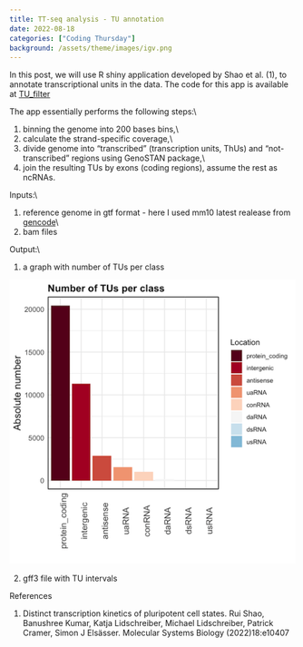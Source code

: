 ```yaml
---
title: TT-seq analysis - TU annotation
date: 2022-08-18
categories: ["Coding Thursday"]
background: /assets/theme/images/igv.png
---
```


In this post, we will use R shiny application developed by Shao et al. (1), to annotate transcriptional units in the data. The code for this app is available at [TU_filter](https://github.com/shaorray/TU_filter)

The app essentially performs the following steps:\
1) binning the genome into 200 bases bins,\
2) calculate the strand-specific coverage,\
3) divide genome into “transcribed” (transcription units, ThUs) and “not-transcribed” regions using GenoSTAN package,\
4) join the resulting TUs by exons (coding regions), assume the rest as ncRNAs.

Inputs:\  
1) reference genome in gtf format - here I used mm10 latest realease from [gencode](https://www.gencodegenes.org/mouse/release_M25.html)\
2) bam files

Output:\  
1) a graph with number of TUs per class

![TUs per class](/assets/theme/images/TU.png)

2) gff3 file with TU intervals

References
1. Distinct transcription kinetics of pluripotent cell states. Rui Shao, Banushree Kumar, Katja Lidschreiber, Michael Lidschreiber, Patrick Cramer, Simon J Elsässer. Molecular Systems Biology (2022)18:e10407
